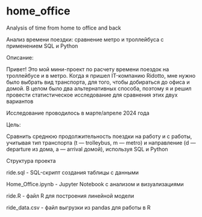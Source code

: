 # home_office
Analysis of time from home to office and back 

Анализ времени поездки: сравнение метро и троллейбуса с применением SQL и Python


Описание: 

Привет! Это мой мини-проект по расчету времени поездок на троллейбусе и в метро.
Когда я пришел IT-компанию Ridotto, мне нужно было выбрать вид транспорта, для того, чтобы добираться до офиса и домой. В целом было два альтернативных способа, поэтому я и решил провести статистическое исследование для сравнения этих двух вариантов 

Исследование проводилось в марте/апреле 2024 года  

Цель:

Сравнить среднюю продолжительность поездки на работу и с работы, учитывая тип транспорта (t — trolleybus, m — metro) и направление (d — departure из дома, a — arrival домой), используя SQL и Python 


Структура проекта 

ride.sql - SQL-скрипт создания таблицы с данными

Home_Office.ipynb - Jupyter Notebook с анализом и визуализациями 

ride.R - файл R для построения линейной модели 

ride_data.csv - файл выгрузки из pandas для работы в R 
